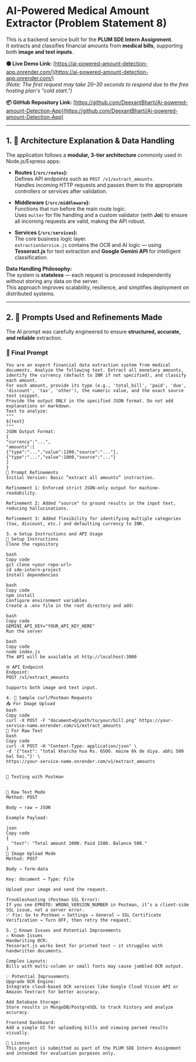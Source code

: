 # AI-Powered Medical Amount Extractor (Problem Statement 8)

This is a backend service built for the **PLUM SDE Intern Assignment**.  
It extracts and classifies financial amounts from **medical bills**, supporting both **image and text inputs**.

**🟢 Live Demo Link:** [https://ai-powered-amount-detection-app.onrender.com/](https://ai-powered-amount-detection-app.onrender.com/)  
*(Note: The first request may take 20–30 seconds to respond due to the free hosting plan's "cold start.")*

**📦 GitHub Repository Link:** [https://github.com/DeexantBharti/Ai-powered-amount-Detection-App](https://github.com/DeexantBharti/Ai-powered-amount-Detection-App)

---

## 1. 🧩 Architecture Explanation & Data Handling

The application follows a **modular, 3-tier architecture** commonly used in Node.js/Express apps:

- **Routes (`/src/routes`):**  
  Defines API endpoints such as `POST /v1/extract_amounts`.  
  Handles incoming HTTP requests and passes them to the appropriate controllers or services after validation.

- **Middleware (`/src/middleware`):**  
  Functions that run before the main route logic.  
  Uses `multer` for file handling and a custom validator (with **Joi**) to ensure all incoming requests are valid, making the API robust.

- **Services (`/src/services`):**  
  The core business logic layer.  
  `extractionService.js` contains the OCR and AI logic — using **Tesseract.js** for text extraction and **Google Gemini API** for intelligent classification.

**Data Handling Philosophy:**  
The system is **stateless** — each request is processed independently without storing any data on the server.  
This approach improves scalability, resilience, and simplifies deployment on distributed systems.

---

## 2. 🧠 Prompts Used and Refinements Made

The AI prompt was carefully engineered to ensure **structured, accurate, and reliable** extraction.

### 🧾 Final Prompt

```text
You are an expert financial data extraction system from medical documents. Analyze the following text. Extract all monetary amounts, identify the currency (default to INR if not specified), and classify each amount.
For each amount, provide its type (e.g., 'total_bill', 'paid', 'due', 'discount', 'tax', 'other'), the numeric value, and the exact source text snippet.
Provide the output ONLY in the specified JSON format. Do not add explanations or markdown.
Text to analyze:
"""
${text}
"""
JSON Output Format:
{
"currency":"...",
"amounts":[
{"type":"...","value":1200,"source":"..."},
{"type":"...","value":1000,"source":"..."}
]
}
🧩 Prompt Refinements
Initial Version: Basic “extract all amounts” instruction.

Refinement 1: Enforced strict JSON-only output for machine-readability.

Refinement 2: Added "source" to ground results in the input text, reducing hallucinations.

Refinement 3: Added flexibility for identifying multiple categories (tax, discount, etc.) and defaulting currency to INR.

3. ⚙️ Setup Instructions and API Usage
🔧 Setup Instructions
Clone the repository

bash
Copy code
git clone <your-repo-url>
cd sde-intern-project
Install dependencies

bash
Copy code
npm install
Configure environment variables
Create a .env file in the root directory and add:

bash
Copy code
GEMINI_API_KEY="YOUR_API_KEY_HERE"
Run the server

bash
Copy code
node index.js
The API will be available at http://localhost:3000

🌐 API Endpoint
Endpoint:
POST /v1/extract_amounts

Supports both image and text input.

4. 🧪 Sample curl/Postman Requests
📤 For Image Upload
bash
Copy code
curl -X POST -F "document=@/path/to/your/bill.png" https://your-service-name.onrender.com/v1/extract_amounts
📝 For Raw Text
bash
Copy code
curl -X POST -H "Content-Type: application/json" \
-d '{"text": "total kharcha hua Rs. 65OO. maine 6k de diya. abhi 500 bal hai."}' \
https://your-service-name.onrender.com/v1/extract_amounts


🧰 Testing with Postman


🔹 Raw Text Mode
Method: POST

Body → raw → JSON

Example Payload:

json
Copy code
{
  "text": "Total amount 2000. Paid 1500. Balance 500."
}
🔹 Image Upload Mode
Method: POST

Body → form-data

Key: document → Type: File

Upload your image and send the request.

Troubleshooting (Postman SSL Error):
If you see EPROTO: WRONG_VERSION_NUMBER in Postman, it’s a client-side SSL issue, not a server error.
✅ Fix: Go to Postman → Settings → General → SSL Certificate Verification → Turn OFF, then retry the request.

5. 🚧 Known Issues and Potential Improvements
⚠️ Known Issues
Handwriting OCR:
Tesseract.js works best for printed text — it struggles with handwritten documents.

Complex Layouts:
Bills with multi-column or small fonts may cause jumbled OCR output.

💡 Potential Improvements
Upgrade OCR Engine:
Integrate cloud-based OCR services like Google Cloud Vision API or Amazon Textract for better accuracy.

Add Database Storage:
Store results in MongoDB/PostgreSQL to track history and analyze accuracy.

Frontend Dashboard:
Add a simple UI for uploading bills and viewing parsed results visually.

🧾 License
This project is submitted as part of the PLUM SDE Intern Assignment and intended for evaluation purposes only.

